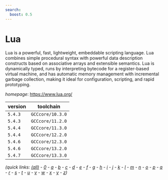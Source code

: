 ```yaml
---
search:
  boost: 0.5
---
```

# Lua

Lua is a powerful, fast, lightweight, embeddable scripting language.  Lua combines simple procedural syntax with powerful data description constructs based  on associative arrays and extensible semantics. Lua is dynamically typed,  runs by interpreting bytecode for a register-based virtual machine,  and has automatic memory management with incremental garbage collection,  making it ideal for configuration, scripting, and rapid prototyping.

*homepage*: <https://www.lua.org/>

version | toolchain
--------|----------
``5.4.3`` | ``GCCcore/10.3.0``
``5.4.3`` | ``GCCcore/11.2.0``
``5.4.4`` | ``GCCcore/11.3.0``
``5.4.4`` | ``GCCcore/12.2.0``
``5.4.6`` | ``GCCcore/12.3.0``
``5.4.6`` | ``GCCcore/13.2.0``
``5.4.7`` | ``GCCcore/13.3.0``


*(quick links: [(all)](../index.md) - [0](../0/index.md) - [a](../a/index.md) - [b](../b/index.md) - [c](../c/index.md) - [d](../d/index.md) - [e](../e/index.md) - [f](../f/index.md) - [g](../g/index.md) - [h](../h/index.md) - [i](../i/index.md) - [j](../j/index.md) - [k](../k/index.md) - [l](../l/index.md) - [m](../m/index.md) - [n](../n/index.md) - [o](../o/index.md) - [p](../p/index.md) - [q](../q/index.md) - [r](../r/index.md) - [s](../s/index.md) - [t](../t/index.md) - [u](../u/index.md) - [v](../v/index.md) - [w](../w/index.md) - [x](../x/index.md) - [y](../y/index.md) - [z](../z/index.md))*

